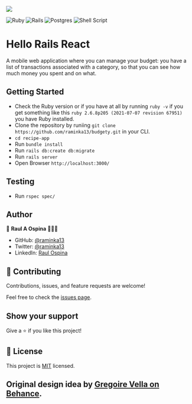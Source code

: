 ![](https://img.shields.io/badge/Microverse-blueviolet)


![Ruby](https://img.shields.io/badge/ruby-%23CC342D.svg?style=for-the-badge&logo=ruby&logoColor=white)
![Rails](https://img.shields.io/badge/rails-%23CC0000.svg?style=for-the-badge&logo=ruby-on-rails&logoColor=white)
![Postgres](https://img.shields.io/badge/postgres-%23316192.svg?style=for-the-badge&logo=postgresql&logoColor=white)
![Shell Script](https://img.shields.io/badge/shell_script-%23121011.svg?style=for-the-badge&logo=gnu-bashlogoColor=white)
# Hello Rails React
A mobile web application where you can manage your budget: you have a list of transactions associated with a category, so that you can see how much money you spent and on what.

## Getting Started
- Check the Ruby version or if you have at all by running `ruby -v` if you get something like this `ruby 2.6.8p205 (2021-07-07 revision 67951)` you have Ruby installed.
- Clone the repository by runiing `git clone https://github.com/raminka13/budgety.git` in your CLI.
- `cd recipe-app`
- Run `bundle install`
- Run `rails db:create db:migrate`
- Run `rails server`
- Open Browser `http://localhost:3000/`

## Testing
- Run `rspec spec/`

## Author
👤 **Raul A Ospina** 🧑🏻‍💻
- GitHub: [@raminka13](https://github.com/raminka13)
- Twitter: [@raminka13](https://twitter.com/raminka13)
- LinkedIn: [Raul Ospina](http://linkedin.com/in/raul-ospina)

## 🤝 Contributing

Contributions, issues, and feature requests are welcome!

Feel free to check the [issues page](https://github.com/raminka13/budgety/issues).

## Show your support

Give a ⭐️ if you like this project!

## 📝 License

This project is [MIT](./MIT.md) licensed.

## Original design idea by [Gregoire Vella on Behance](https://www.behance.net/gregoirevella).
